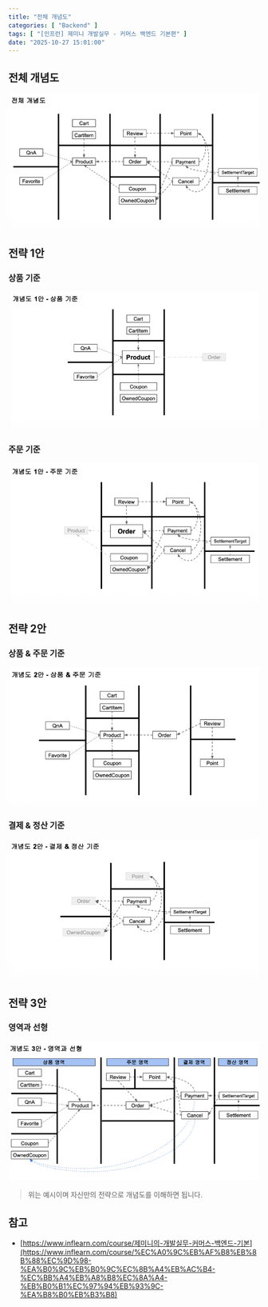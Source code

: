 ```yaml
---
title: "전체 개념도"
categories: [ "Backend" ]
tags: [ "[인프런] 제미니 개발실무 - 커머스 백엔드 기본편" ]
date: "2025-10-27 15:01:00"
---
```


## 전체 개념도

![](/assets/img/posts/2025/10/2025-10-27-전체-개념도/224230075736500.png)

## 전략 1안

### 상품 기준

![](/assets/img/posts/2025/10/2025-10-27-전체-개념도/224256442816125.png)

### 주문 기준

![](/assets/img/posts/2025/10/2025-10-27-전체-개념도/224439640423541.png)

## 전략 2안

### 상품 & 주문 기준

![](/assets/img/posts/2025/10/2025-10-27-전체-개념도/224463506112958.png)

### 결제 & 정산 기준

![](/assets/img/posts/2025/10/2025-10-27-전체-개념도/224477735938750.png)

## 전략 3안

### 영역과 선형

![](/assets/img/posts/2025/10/2025-10-27-전체-개념도/224514349202416.png)

> 위는 예시이며 자신만의 전략으로 개념도를 이해하면 됩니다.

## 참고

- [https://www.inflearn.com/course/제미니의-개발실무-커머스-백엔드-기본](https://www.inflearn.com/course/%EC%A0%9C%EB%AF%B8%EB%8B%88%EC%9D%98-%EA%B0%9C%EB%B0%9C%EC%8B%A4%EB%AC%B4-%EC%BB%A4%EB%A8%B8%EC%8A%A4-%EB%B0%B1%EC%97%94%EB%93%9C-%EA%B8%B0%EB%B3%B8)
